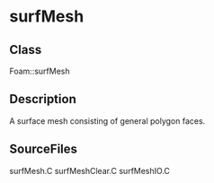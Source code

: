 # surfMesh 
## Class
Foam::surfMesh

## Description
A surface mesh consisting of general polygon faces.

## SourceFiles
surfMesh.C
surfMeshClear.C
surfMeshIO.C

